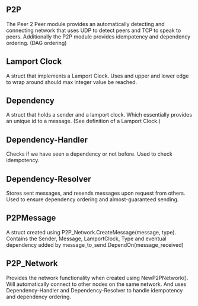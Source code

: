 P2P
---

The Peer 2 Peer module provides an automatically detecting and connecting network that uses UDP to detect peers and TCP to speak to peers.
Additionally the P2P module provides idempotency and dependency ordering. (DAG ordering)


Lamport Clock
---
A struct that implements a Lamport Clock. Uses and upper and lower edge to wrap around should max integer value be reached.

Dependency
---
A struct that holds a sender and a lamport clock. Which essentially provides an unique id to a message.
(See definition of a Lamport Clock.)

Dependency-Handler
---
Checks if we have seen a dependency or not before. Used to check idempotency.

Dependency-Resolver
---
Stores sent messages, and resends messages upon request from others. Used to ensure dependency ordering and almost-guaranteed sending.

P2PMessage
---
A struct created using P2P_Network.CreateMessage(message, type).
Contains the Sender, Message, LamportClock, Type and eventual dependency added by message_to_send.DependOn(message_received)

P2P_Network
---
Provides the network functionality when created using NewP2PNetwork().
Will automatically connect to other nodes on the same network. And uses Dependency-Handler and Dependency-Resolver to handle idempotency and dependency ordering.
